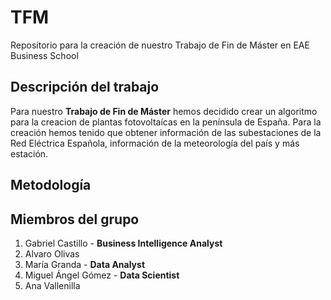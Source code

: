 # TFM

Repositorio para la creación de nuestro Trabajo de Fin de Máster en EAE Business School

## Descripción del trabajo 
Para nuestro **Trabajo de Fin de Máster** hemos decidido crear un algoritmo para la creacion de plantas fotovoltaícas en la península de España. Para la creación hemos tenido que obtener información de las subestaciones de la Red Eléctrica Española, información de la meteorología del país y más estación. 

## Metodología 

## Miembros del grupo 
1. Gabriel Castillo - **Business Intelligence Analyst**
2. Alvaro Olivas 
3. María Granda - **Data Analyst**
4. Miguel Ángel Gómez - **Data Scientist**
5. Ana Vallenilla
